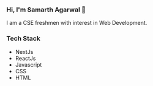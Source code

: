 ### Hi, I'm Samarth Agarwal 👋
I am a CSE freshmen with interest in Web Development.

### Tech Stack
* NextJs
* ReactJs
* Javascript
* CSS
* HTML
